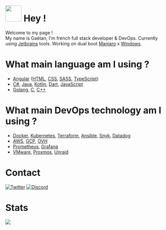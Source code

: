 # <img src="https://emojis.slackmojis.com/emojis/images/1531849430/4246/blob-sunglasses.gif?1531849430" width="50"/> Hey !
Welcome to my page !  
My name is Gaëtan, I'm french full stack developer & DevOps. Currently using [Jetbrains](https://www.jetbrains.com/) tools. Working on dual boot [Manjaro](https://manjaro.org/) x [Windows](https://www.microsoft.com/en-us/windows). 

# What main language am I using ? 
- [Angular](https://angular.io/) ([HTML](https://developer.mozilla.org/fr/docs/Web/HTML), [CSS](https://developer.mozilla.org/fr/docs/Web/CSS), [SASS](https://sass-lang.com/), [TypeScript](https://www.typescriptlang.org/))
- [C#](https://docs.microsoft.com/en-us/dotnet/csharp/), [Java](https://www.java.com/), [Kotlin](https://kotlinlang.org/), [Dart](https://dart.dev/), [JavaScript](https://developer.mozilla.org/fr/docs/Web/JavaScript)
- [Golang](https://golang.org/), [C](https://fr.wikipedia.org/wiki/C_(langage)), [C++](https://fr.wikipedia.org/wiki/C++)

# What main DevOps technology am I using ? 
- [Docker](https://www.docker.com/), [Kubernetes](https://kubernetes.io/), [Terraform](https://www.terraform.io/), [Ansible](https://www.ansible.com/), [Snyk](https://snyk.io/), [Datadog](https://www.datadoghq.com/) 
- [AWS](https://aws.amazon.com/), [GCP](https://cloud.google.com/), [OVH](https://www.ovh.com/)
- [Prometheus](https://prometheus.io/), [Grafana](https://grafana.com/)
- [VMware](https://www.vmware.com/), [Proxmox](https://www.proxmox.com/), [Unraid](https://unraid.net/)

# Contact
[![Twitter](https://img.shields.io/badge/twitter-%231DA1F2.svg?&style=for-the-badge&logo=twitter&logoColor=white)](https://twitter.com/Gaetan_Off)
[![Discord](https://img.shields.io/static/v1?label=Discord&message=Gaetan%230099&color=7289DA&logo=Discord&style=for-the-badge)]()

# Stats
![](https://github-readme-stats.vercel.app/api/top-langs/?username=GaetanOff&layout=compact)
